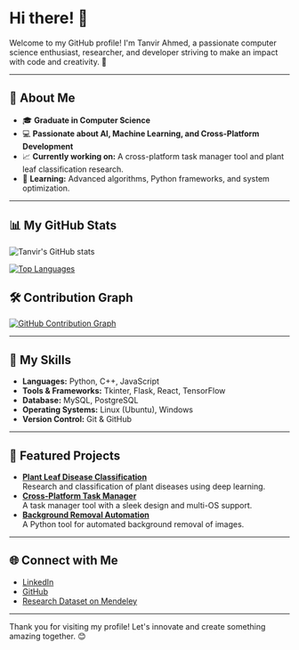 # Hi there! 👋

Welcome to my GitHub profile! I'm Tanvir Ahmed, a passionate computer science enthusiast, researcher, and developer striving to make an impact with code and creativity. 🚀

---

## 🌟 About Me
- 🎓 **Graduate in Computer Science**
- 💻 **Passionate about AI, Machine Learning, and Cross-Platform Development**
- 📈 **Currently working on:** A cross-platform task manager tool and plant leaf classification research.
- 🌱 **Learning:** Advanced algorithms, Python frameworks, and system optimization.

---

## 📊 My GitHub Stats

![Tanvir's GitHub stats](https://github-readme-stats.vercel.app/api?username=tanvir-talha058&show_icons=true&theme=radical)

[![Top Languages](https://github-readme-stats.vercel.app/api/top-langs/?username=tanvir-talha058&layout=compact&theme=radical)](https://github.com/anuraghazra/github-readme-stats)

## 🛠 Contribution Graph

[![GitHub Contribution Graph](https://github-readme-activity-graph.vercel.app/graph?username=tanvir-talha058&theme=github)](https://github.com/ashutosh00710/github-readme-activity-graph)

---

## 🚀 My Skills
- **Languages:** Python, C++, JavaScript
- **Tools & Frameworks:** Tkinter, Flask, React, TensorFlow
- **Database:** MySQL, PostgreSQL
- **Operating Systems:** Linux (Ubuntu), Windows
- **Version Control:** Git & GitHub

---

## 📂 Featured Projects
- **[Plant Leaf Disease Classification](https://github.com/tanvir-talha058/plant-leaf-disease)**  
  Research and classification of plant diseases using deep learning.
- **[Cross-Platform Task Manager](https://github.com/tanvir-talha058/task-manager-tool)**  
  A task manager tool with a sleek design and multi-OS support.
- **[Background Removal Automation](https://github.com/tanvir-talha058/bg-removal-tool)**  
  A Python tool for automated background removal of images.

---

## 🌐 Connect with Me
- [LinkedIn](https://www.linkedin.com/in/tanvir-talha058)
- [GitHub](https://github.com/tanvir-talha058)
- [Research Dataset on Mendeley](https://data.mendeley.com/datasets/5g238dv4ht/1)

---

Thank you for visiting my profile! Let's innovate and create something amazing together. 😊

